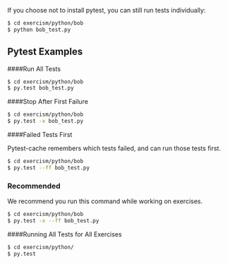 If you choose not to install pytest, you can still run tests individually:

```bash
$ cd exercism/python/bob
$ python bob_test.py
```

##  Pytest Examples

####Run All Tests

```bash
$ cd exercism/python/bob
$ py.test bob_test.py
```

####Stop After First Failure

```bash
$ cd exercism/python/bob
$ py.test -x bob_test.py
```

####Failed Tests First

Pytest-cache remembers which tests failed, and can run those tests first.

```bash
$ cd exercism/python/bob
$ py.test --ff bob_test.py
```

### Recommended

We recommend you run this command while working on exercises.

```bash
$ cd exercism/python/bob
$ py.test -x --ff bob_test.py
```

####Running All Tests for All Exercises

```bash
$ cd exercism/python/
$ py.test
```
